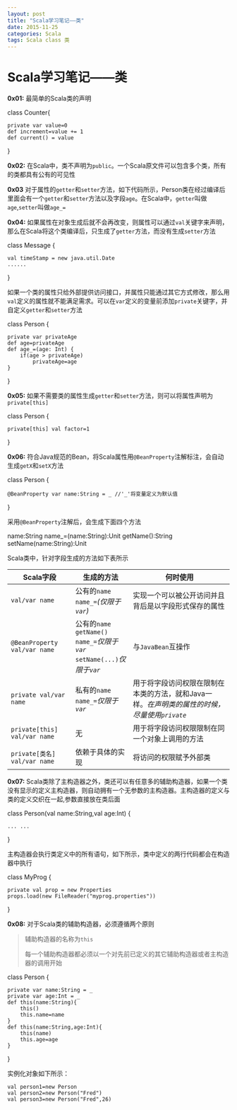 ```yaml
---
layout: post
title: "Scala学习笔记——类"
date: 2015-11-25
categories: Scala
tags: Scala class 类
---
```


# Scala学习笔记——类

**0x01:** 最简单的Scala类的声明

class Counter{
	
	private var value=0
	def increment=value += 1
	def current() = value
}

**0x02:** 在Scala中，类不声明为`public`。一个Scala原文件可以包含多个类，所有的类都具有公有的可见性

**0x03** 对于属性的`getter`和`setter`方法，如下代码所示，Person类在经过编译后里面会有一个`getter`和`setter`方法以及字段`age`。在Scala中，`getter`叫做`age`,`setter`叫做`age_=` 

**0x04:** 如果属性在对象生成后就不会再改变，则属性可以通过`val`关键字来声明，那么在Scala将这个类编译后，只生成了`getter`方法，而没有生成`setter`方法

class Message {

	val timeStamp = new java.util.Date
	......
}

如果一个类的属性只给外部提供访问接口，并属性只能通过其它方式修改，那么用`val`定义的属性就不能满足需求。可以在`var`定义的变量前添加`private`关键字，并自定义`getter`和`setter`方法

class Person {
	
	private var privateAge
	def age=privateAge
	def age_=(age: Int) {
		if(age > privateAge)
			privateAge=age
	}
}

**0x05:** 如果不需要类的属性生成`getter`和`setter`方法，则可以将属性声明为`private[this]`

class Person {
	
	private[this] val factor=1
}


**0x06:** 符合Java规范的Bean，将Scala属性用`@BeanProperty`注解标注，会自动生成`getX`和`setX`方法

class Person {

	@BeanProperty var name:String = _ //'_'将变量定义为默认值
}


采用`@BeanProperty`注解后，会生成下面四个方法

name:String
name_=(name:String):Unit
getName():String
setName(name:String):Unit

Scala类中，针对字段生成的方法如下表所示

|Scala字段|生成的方法|何时使用|
|--------|---------|-------|
|`val/var name`|公有的`name`<br/>`name_=`*(仅限于`var`)*|实现一个可以被公开访问并且背后是以字段形式保存的属性|
|`@BeanProperty val/var name`|公有的`name`<br/>`getName()`<br/>`name_=`*仅限于`var`*<br/>`setName(...)`*仅限于`var`*|与`JavaBean`互操作|
|`private val/var name`|私有的`name`<br/>`name_=`*仅限于`var`*|用于将字段访问权限在限制在本类的方法，就和Java一样。*在声明类的属性的时候，尽量使用`private`*|
|`private[this] val/var name`|无|用于将字段访问权限限制在同一个对象上调用的方法|
|`private[类名] val/var name`|依赖于具体的实现|将访问的权限赋予外部类|

**0x07:** Scala类除了主构造器之外，类还可以有任意多的辅助构造器，如果一个类没有显示的定义主构造器，则自动拥有一个无参数的主构造器。主构造器的定义与类的定义交织在一起,参数直接放在类后面

class Person(val name:String,val age:Int) {
	
	... ...
}

主构造器会执行类定义中的所有语句，如下所示，类中定义的两行代码都会在构造器中执行

class MyProg {
	
	private val prop = new Properties
	props.load(new FileReader("myprog.properties"))
}

**0x08:** 对于Scala类的辅助构造器，必须遵循两个原则

> 辅助构造器的名称为`this`
> 
> 每一个辅助构造器都必须以一个对先前已定义的其它辅助构造器或者主构造器的调用开始


class Person {
	
	private var name:String = _
	private var age:Int = _
	def this(name:String){
		this()
		this.name=name
	}
	def this(name:String,age:Int){
		this(name)
		this.age=age
	}
}


实例化对象如下所示：

	val person1=new Person
	val person2=new Person("Fred")
	val person3=new Person("Fred",26)
